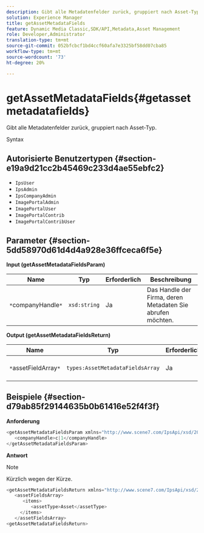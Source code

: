 ```yaml
---
description: Gibt alle Metadatenfelder zurück, gruppiert nach Asset-Typ.
solution: Experience Manager
title: getAssetMetadataFields
feature: Dynamic Media Classic,SDK/API,Metadata,Asset Management
role: Developer,Administrator
translation-type: tm+mt
source-git-commit: 052bfcbcf1bd4ccf60afa7e3325bf58dd07cba85
workflow-type: tm+mt
source-wordcount: '73'
ht-degree: 20%

---
```



# getAssetMetadataFields{#getassetmetadatafields}

Gibt alle Metadatenfelder zurück, gruppiert nach Asset-Typ.

Syntax

## Autorisierte Benutzertypen {#section-e19a9d21cc2b45469c233d4ae55ebfc2}

* `IpsUser`
* `IpsAdmin`
* `IpsCompanyAdmin`
* `ImagePortalAdmin`
* `ImagePortalUser`
* `ImagePortalContrib`
* `ImagePortalContribUser`

## Parameter {#section-5dd58970d61d4d4a928e36ffceca6f5e}

**Input (getAssetMetadataFieldsParam)**

| Name | Typ | Erforderlich | Beschreibung |
|---|---|---|---|
| `*`companyHandle`*` | `xsd:string` | Ja | Das Handle der Firma, deren Metadaten Sie abrufen möchten. |

**Output (getAssetMetadataFieldsReturn)**

| Name | Typ | Erforderlich | Beschreibung |
|---|---|---|---|
| `*`assetFieldArray`*` | `types:AssetMetadataFieldsArray` | Ja | Array von Metadatenfeldern nach Asset-Typ. |

## Beispiele {#section-d79ab85f29144635b0b61416e52f4f3f}

**Anforderung**

```java
<getAssetMetadataFieldsParam xmlns="http://www.scene7.com/IpsApi/xsd/2009-07-31">
   <companyHandle>c|1</companyHandle>
</getAssetMetadataFieldsParam>
```

**Antwort**

>[!NOTE]
>
>Kürzlich wegen der Kürze.

```java
<getAssetMetadataFieldsReturn xmlns="http://www.scene7.com/IpsApi/xsd/2009-07-31">
   <assetFieldsArray>
      <items>
         <assetType>Asset</assetType>
     </items>
   </assetFieldsArray>
<getAssetMetadataFieldsReturn>
```

